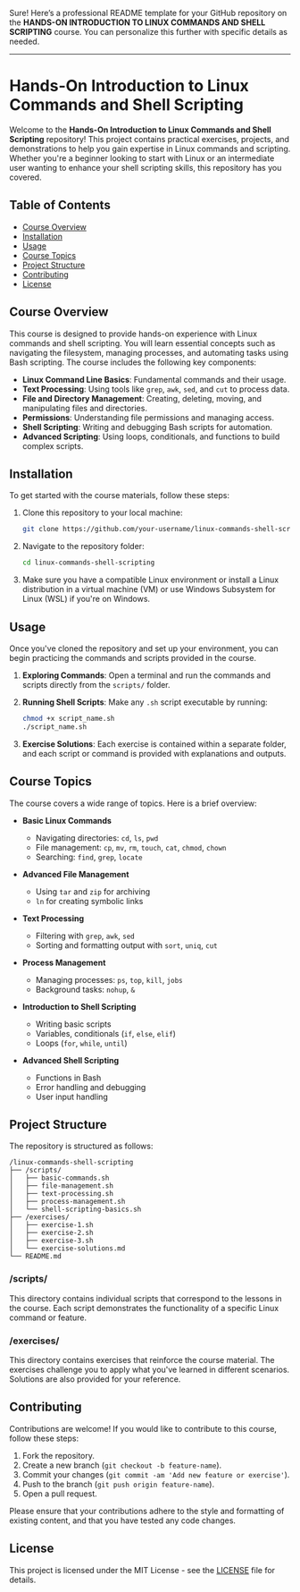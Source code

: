 Sure! Here’s a professional README template for your GitHub repository on the **HANDS-ON INTRODUCTION TO LINUX COMMANDS AND SHELL SCRIPTING** course. You can personalize this further with specific details as needed.

---

# Hands-On Introduction to Linux Commands and Shell Scripting

Welcome to the **Hands-On Introduction to Linux Commands and Shell Scripting** repository! This project contains practical exercises, projects, and demonstrations to help you gain expertise in Linux commands and scripting. Whether you're a beginner looking to start with Linux or an intermediate user wanting to enhance your shell scripting skills, this repository has you covered.

## Table of Contents

* [Course Overview](#course-overview)
* [Installation](#installation)
* [Usage](#usage)
* [Course Topics](#course-topics)
* [Project Structure](#project-structure)
* [Contributing](#contributing)
* [License](#license)

## Course Overview

This course is designed to provide hands-on experience with Linux commands and shell scripting. You will learn essential concepts such as navigating the filesystem, managing processes, and automating tasks using Bash scripting. The course includes the following key components:

* **Linux Command Line Basics**: Fundamental commands and their usage.
* **Text Processing**: Using tools like `grep`, `awk`, `sed`, and `cut` to process data.
* **File and Directory Management**: Creating, deleting, moving, and manipulating files and directories.
* **Permissions**: Understanding file permissions and managing access.
* **Shell Scripting**: Writing and debugging Bash scripts for automation.
* **Advanced Scripting**: Using loops, conditionals, and functions to build complex scripts.

## Installation

To get started with the course materials, follow these steps:

1. Clone this repository to your local machine:

   ```bash
   git clone https://github.com/your-username/linux-commands-shell-scripting.git
   ```

2. Navigate to the repository folder:

   ```bash
   cd linux-commands-shell-scripting
   ```

3. Make sure you have a compatible Linux environment or install a Linux distribution in a virtual machine (VM) or use Windows Subsystem for Linux (WSL) if you're on Windows.

## Usage

Once you've cloned the repository and set up your environment, you can begin practicing the commands and scripts provided in the course.

1. **Exploring Commands**: Open a terminal and run the commands and scripts directly from the `scripts/` folder.

2. **Running Shell Scripts**: Make any `.sh` script executable by running:

   ```bash
   chmod +x script_name.sh
   ./script_name.sh
   ```

3. **Exercise Solutions**: Each exercise is contained within a separate folder, and each script or command is provided with explanations and outputs.

## Course Topics

The course covers a wide range of topics. Here is a brief overview:

* **Basic Linux Commands**

  * Navigating directories: `cd`, `ls`, `pwd`
  * File management: `cp`, `mv`, `rm`, `touch`, `cat`, `chmod`, `chown`
  * Searching: `find`, `grep`, `locate`

* **Advanced File Management**

  * Using `tar` and `zip` for archiving
  * `ln` for creating symbolic links

* **Text Processing**

  * Filtering with `grep`, `awk`, `sed`
  * Sorting and formatting output with `sort`, `uniq`, `cut`

* **Process Management**

  * Managing processes: `ps`, `top`, `kill`, `jobs`
  * Background tasks: `nohup`, `&`

* **Introduction to Shell Scripting**

  * Writing basic scripts
  * Variables, conditionals (`if`, `else`, `elif`)
  * Loops (`for`, `while`, `until`)

* **Advanced Shell Scripting**

  * Functions in Bash
  * Error handling and debugging
  * User input handling

## Project Structure

The repository is structured as follows:

```
/linux-commands-shell-scripting
├── /scripts/
│   ├── basic-commands.sh
│   ├── file-management.sh
│   ├── text-processing.sh
│   ├── process-management.sh
│   └── shell-scripting-basics.sh
├── /exercises/
│   ├── exercise-1.sh
│   ├── exercise-2.sh
│   ├── exercise-3.sh
│   └── exercise-solutions.md
└── README.md
```

### /scripts/

This directory contains individual scripts that correspond to the lessons in the course. Each script demonstrates the functionality of a specific Linux command or feature.

### /exercises/

This directory contains exercises that reinforce the course material. The exercises challenge you to apply what you've learned in different scenarios. Solutions are also provided for your reference.

## Contributing

Contributions are welcome! If you would like to contribute to this course, follow these steps:

1. Fork the repository.
2. Create a new branch (`git checkout -b feature-name`).
3. Commit your changes (`git commit -am 'Add new feature or exercise'`).
4. Push to the branch (`git push origin feature-name`).
5. Open a pull request.

Please ensure that your contributions adhere to the style and formatting of existing content, and that you have tested any code changes.

## License

This project is licensed under the MIT License - see the [LICENSE](LICENSE) file for details.
